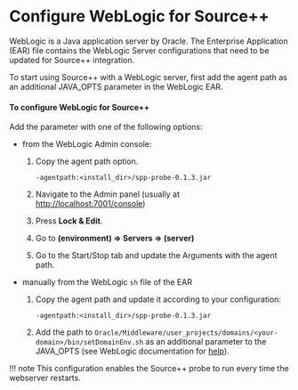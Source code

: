 # Configure WebLogic for Source++

WebLogic is a Java application server by Oracle. The Enterprise Application (EAR) file contains the WebLogic Server configurations that need to be updated for Source++ integration.

To start using Source++ with a WebLogic server, first add the agent path as an additional JAVA_OPTS parameter in the WebLogic EAR.

#### To configure WebLogic for Source++

Add the parameter with one of the following options:

- from the WebLogic Admin console:

    1. Copy the agent path option.
        ```
       -agentpath:<install_dir>/spp-probe-0.1.3.jar
        ```

    1. Navigate to the Admin panel (usually at [http://localhost:7001/console](https://docs.oracle.com/cd/E13167_01/aldsp/docs21/admin/console.html))

    1. Press **Lock & Edit**.

    1. Go to **(environment) => Servers => (server)**

    1. Go to the Start/Stop tab and update the Arguments with the agent path.

- manually from the WebLogic `sh` file of the EAR

    1. Copy the agent path and update it according to your configuration:
        ```
       -agentpath:<install_dir>/spp-probe-0.1.3.jar
        ```

    1. Add the path to `Oracle/Middleware/user_projects/domains/<your-domain>/bin/setDomainEnv.sh` as an additional parameter to the JAVA_OPTS (see WebLogic documentation for [help](https://docs.oracle.com/cd/E35976_01/general.240/eid_install/src/tidi_studio_weblogic_update_memory_arguments.html)).

!!! note
    This configuration enables the Source++ probe to run every time the webserver restarts.
